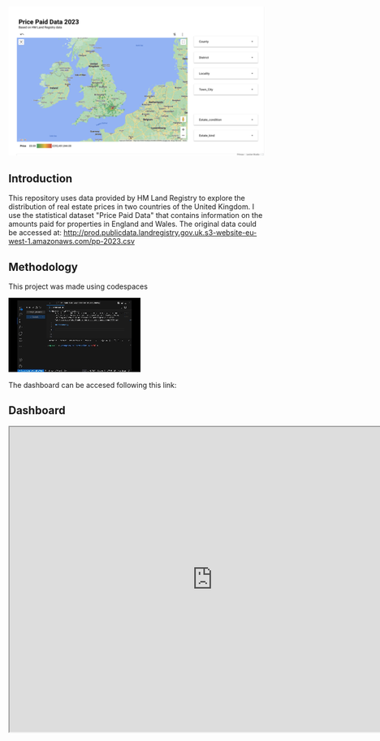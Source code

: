 ![Alt Text](https://github.com/gutfalla/Real-state-prices-UK/blob/main/Untitled.png)

## Introduction

This repository uses data provided by HM Land Registry to explore the distribution of real estate prices in two countries of the United Kingdom. I use the statistical dataset "Price Paid Data" that contains information on the amounts paid for properties in England and Wales. The original data could be accessed at: http://prod.publicdata.landregistry.gov.uk.s3-website-eu-west-1.amazonaws.com/pp-2023.csv

## Methodology

This project was made using codespaces

![Alt Text](https://github.com/gutfalla/Real-state-prices-UK/blob/main/Mage.gif)














The dashboard can be accesed following this link:

## Dashboard

<iframe src="https://lookerstudio.google.com/embed/reporting/4654857a-295e-4b0a-9720-47906b0afecd/page/XK5uD" width="800" height="600"></iframe>



